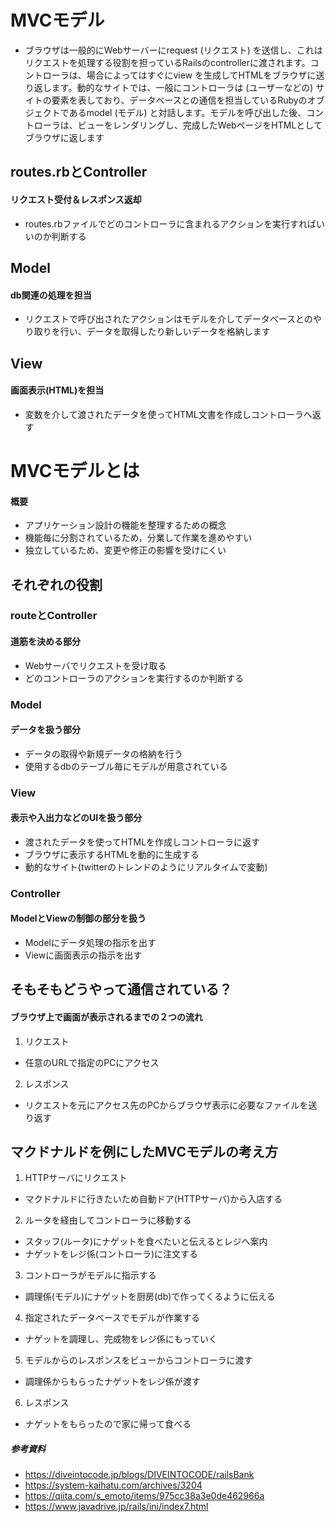 # MVCモデル
- ブラウザは一般的にWebサーバーにrequest (リクエスト) を送信し、これはリクエストを処理する役割を担っているRailsのcontrollerに渡されます。コントローラは、場合によってはすぐにview  を生成してHTMLをブラウザに送り返します。動的なサイトでは、一般にコントローラは (ユーザーなどの) サイトの要素を表しており、データベースとの通信を担当しているRubyのオブジェクトであるmodel (モデル) と対話します。モデルを呼び出した後、コントローラは、ビューをレンダリングし、完成したWebページをHTMLとしてブラウザに返します

## routes.rbとController
#### リクエスト受付＆レスポンス返却
- routes.rbファイルでどのコントローラに含まれるアクションを実行すればいいのか判断する
## Model
#### db関連の処理を担当
- リクエストで呼び出されたアクションはモデルを介してデータベースとのやり取りを行い、データを取得したり新しいデータを格納します
## View
#### 画面表示(HTML)を担当
- 変数を介して渡されたデータを使ってHTML文書を作成しコントローラへ返す
# MVCモデルとは
#### 概要
  - アプリケーション設計の機能を整理するための概念
   - 機能毎に分割されているため，分業して作業を進めやすい
   - 独立しているため、変更や修正の影響を受けにくい
## それぞれの役割
### routeとController
#### 道筋を決める部分
 - Webサーバでリクエストを受け取る
 - どのコントローラのアクションを実行するのか判断する
### Model
#### データを扱う部分
 - データの取得や新規データの格納を行う
 - 使用するdbのテーブル毎にモデルが用意されている
### View
#### 表示や入出力などのUIを扱う部分
 - 渡されたデータを使ってHTMLを作成しコントローラに返す
 - ブラウザに表示するHTMLを動的に生成する
 - 動的なサイト(twitterのトレンドのようにリアルタイムで変動)
### Controller
#### ModelとViewの制御の部分を扱う
 - Modelにデータ処理の指示を出す
 - Viewに画面表示の指示を出す
## そもそもどうやって通信されている？
#### ブラウザ上で画面が表示されるまでの２つの流れ
 1. リクエスト
 - 任意のURLで指定のPCにアクセス
 2. レスポンス
 - リクエストを元にアクセス先のPCからブラウザ表示に必要なファイルを送り返す
## マクドナルドを例にしたMVCモデルの考え方
1. HTTPサーバにリクエスト
- マクドナルドに行きたいため自動ドア(HTTPサーバ)から入店する
2. ルータを経由してコントローラに移動する
- スタッフ(ルータ)にナゲットを食べたいと伝えるとレジへ案内
- ナゲットをレジ係(コントローラ)に注文する
3. コントローラがモデルに指示する
- 調理係(モデル)にナゲットを厨房(db)で作ってくるように伝える
4. 指定されたデータベースでモデルが作業する
- ナゲットを調理し、完成物をレジ係にもっていく
5. モデルからのレスポンスをビューからコントローラに渡す
- 調理係からもらったナゲットをレジ係が渡す
6. レスポンス
- ナゲットをもらったので家に帰って食べる
##### 参考資料
- https://diveintocode.jp/blogs/DIVEINTOCODE/railsBank
- https://system-kaihatu.com/archives/3204
- https://qiita.com/s_emoto/items/975cc38a3e0de462966a
- https://www.javadrive.jp/rails/ini/index7.html

